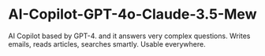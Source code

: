 # AI-Copilot-GPT-4o-Claude-3.5-Mew
AI Copilot based by GPT-4. and it answers very complex questions. Writes emails, reads articles, searches smartly. Usable everywhere.
